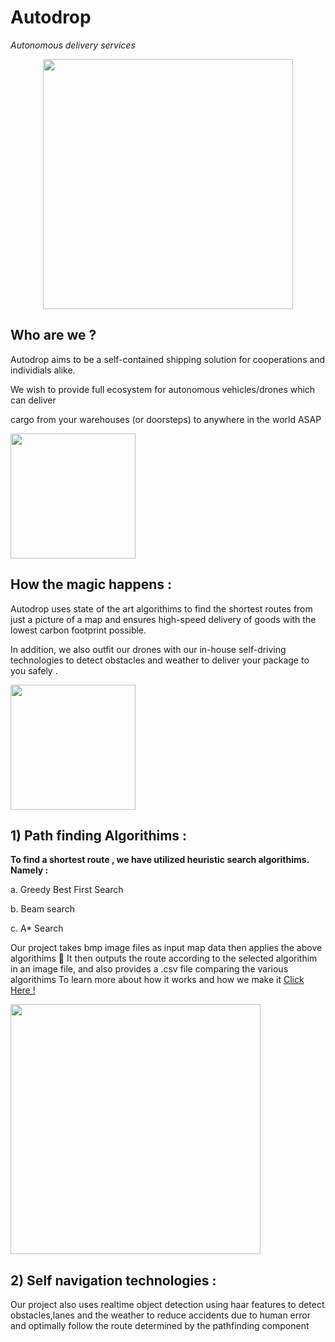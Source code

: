 # Autodrop 
<i>Autonomous delivery services</i>
<p align="center">
<img src="https://user-images.githubusercontent.com/54982599/159121289-e77ab694-41bb-4516-9603-417fd9280779.jpg" width="400">
</p>

## Who are we ?
Autodrop aims to be a self-contained shipping solution for cooperations and individials alike.

We wish to provide full ecosystem for autonomous vehicles/drones which can deliver

cargo from your warehouses (or doorsteps) to anywhere in the world ASAP

<img src="https://user-images.githubusercontent.com/54982599/159128616-1b5e688e-f01a-4d27-aaa6-b64b289580a4.gif" width="200">

## How the magic happens :

Autodrop uses state of the art algorithims to find the shortest routes from just a picture of a map and ensures high-speed delivery of goods with the lowest carbon footprint possible.

In addition, we also outfit our drones with our in-house self-driving technologies to detect obstacles and weather to deliver your package to you safely .

<img src="https://user-images.githubusercontent.com/54982599/159148510-8995e0f9-5f5b-4f29-a8c8-33d6a12a2d7e.gif" width="200">
 
 ## 1) Path finding Algorithims :
 
 __To find a shortest route , we have utilized heuristic search algorithims. Namely :__
 
a. Greedy Best First Search

b. Beam search

c. A* Search

Our project takes bmp image files as input map data then applies the above algorithims 🤖
It then outputs the route according to the selected algorithim in an image file, and also provides a .csv file comparing the various algorithims
To learn more about how it works and how we make it 
[Click Here !](https://docs.google.com/document/d/1bnRQalu7MTwxiidt4lvWSDYPQ23E8UGK/edit?usp=sharing&ouid=114516522567240662437&rtpof=true&sd=true)

<img src="https://media.giphy.com/media/47EtjlHYFREM5Rznaf/giphy.gif" width="400">

## 2) Self navigation technologies :
   
Our project also uses realtime object detection using haar features to detect obstacles,lanes and the weather to reduce accidents due to human error
and optimally follow the route determined by the pathfinding component
